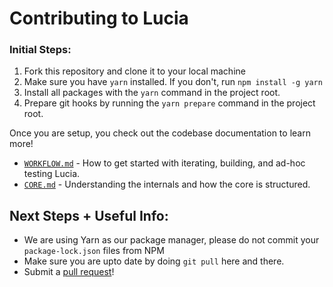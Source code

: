 # Contributing to Lucia

### Initial Steps:

1. Fork this repository and clone it to your local machine
2. Make sure you have `yarn` installed. If you don't, run `npm install -g yarn`
3. Install all packages with the `yarn` command in the project root.
3. Prepare git hooks by running the `yarn prepare` command in the project root.

Once you are setup, you check out the codebase documentation to learn more!
- [`WORKFLOW.md`](../codebase/WORKFLOW.md) - How to get started with iterating, building, and ad-hoc testing Lucia.
- [`CORE.md`](../codebase/CORE.md) - Understanding the internals and how the core is structured.

## Next Steps + Useful Info:

- We are using Yarn as our package manager, please do not commit your `package-lock.json` files from NPM
- Make sure you are upto date by doing `git pull` here and there.
- Submit a <a href="https://github.com/aidenybai/lucia/pulls">pull request</a>!
